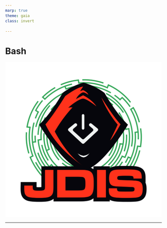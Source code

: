 ```yaml
---
marp: true
theme: gaia
class: invert

---
```


# Bash
![bg right:25% contain](../Images/logo_jdis.png)

---
<!-- paginate: true -->
